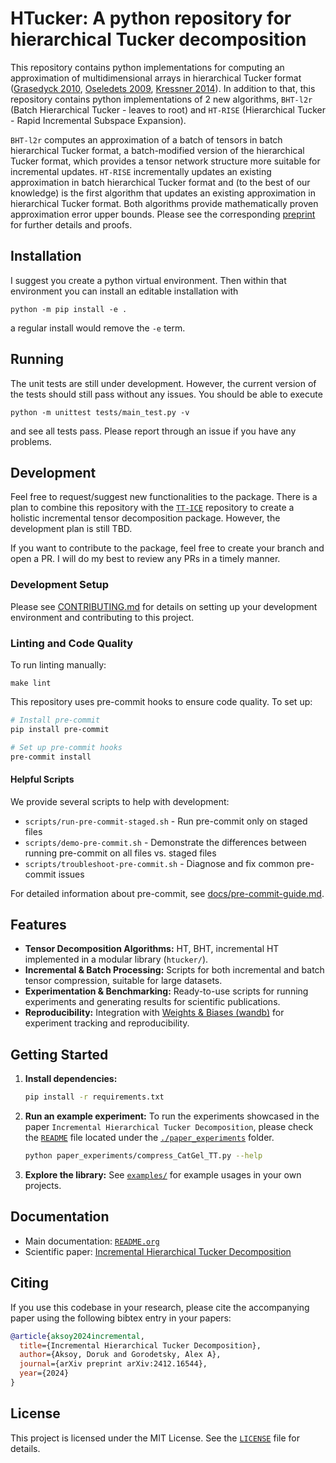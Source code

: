 # HTucker: A python repository for hierarchical Tucker decomposition

This repository contains python implementations for computing an approximation of multidimensional arrays in hierarchical Tucker format ([Grasedyck 2010](https://doi.org/10.1137/090764189), [Oseledets 2009](https://doi.org/10.1137/090748330), [Kressner 2014](https://sma.epfl.ch/~anchpcommon/publications/htucker_manual.pdf)). In addition to that, this repository contains python implementations of 2 new algorithms, `BHT-l2r` (Batch Hierarchical Tucker - leaves to root) and `HT-RISE` (Hierarchical Tucker - Rapid Incremental Subspace Expansion).

`BHT-l2r` computes an approximation of a batch of tensors in batch hierarchical Tucker format, a batch-modified version of the hierarchical Tucker format, which provides a tensor network structure more suitable for incremental updates. `HT-RISE` incrementally updates an existing approximation in batch hierarchical Tucker format and (to the best of our knowledge) is the first algorithm that updates an existing approximation in hierarchical Tucker format. Both algorithms provide mathematically proven approximation error upper bounds. Please see the corresponding [preprint](https://arxiv.org/abs/2412.16544) for further details and proofs.

## Installation
I suggest you create a python virtual environment. Then within that environment you can install an editable installation with
```
python -m pip install -e .
```
a regular install would remove the `-e` term.

## Running

The unit tests are still under development. However, the current version of the tests should still pass without any issues.
You should be able to execute
```
python -m unittest tests/main_test.py -v
```
and see all tests pass. Please report through an issue if you have any problems.

## Development

Feel free to request/suggest new functionalities to the package. There is a plan to combine this repository with the [`TT-ICE`](https://github.com/dorukaks/TT-ICE) repository to create a holistic incremental tensor decomposition package. However, the development plan is still TBD.

If you want to contribute to the package, feel free to create your branch and open a PR. I will do my best to review any PRs in a timely manner.

### Development Setup

Please see [CONTRIBUTING.md](CONTRIBUTING.md) for details on setting up your development environment and contributing to this project.

### Linting and Code Quality

To run linting manually:
```
make lint
```

This repository uses pre-commit hooks to ensure code quality. To set up:
```bash
# Install pre-commit
pip install pre-commit

# Set up pre-commit hooks
pre-commit install
```

#### Helpful Scripts

We provide several scripts to help with development:

- `scripts/run-pre-commit-staged.sh` - Run pre-commit only on staged files
- `scripts/demo-pre-commit.sh` - Demonstrate the differences between running pre-commit on all files vs. staged files
- `scripts/troubleshoot-pre-commit.sh` - Diagnose and fix common pre-commit issues

For detailed information about pre-commit, see [docs/pre-commit-guide.md](docs/pre-commit-guide.md).

## Features
- **Tensor Decomposition Algorithms:** HT, BHT, incremental HT implemented in a modular library (`htucker/`).
- **Incremental & Batch Processing:** Scripts for both incremental and batch tensor compression, suitable for large datasets.
- **Experimentation & Benchmarking:** Ready-to-use scripts for running experiments and generating results for scientific publications.
- **Reproducibility:** Integration with [Weights & Biases (wandb)](https://wandb.ai/) for experiment tracking and reproducibility.

## Getting Started
1. **Install dependencies:**
   ```bash
   pip install -r requirements.txt
   ```
2. **Run an example experiment:**
    To run the experiments showcased in the paper `Incremental Hierarchical Tucker Decomposition`, please check the [`README`](./paper_experiments/README.md) file located under the [`./paper_experiments`](./paper_experiments/) folder.
   ```bash
   python paper_experiments/compress_CatGel_TT.py --help
   ```
3. **Explore the library:**
   See [`examples/`](./examples/) for example usages in your own projects.


## Documentation
- Main documentation: [`README.org`](./README.org)
- Scientific paper: [Incremental Hierarchical Tucker Decomposition](https://arxiv.org/abs/2412.16544)

## Citing
If you use this codebase in your research, please cite the accompanying paper using the following bibtex entry in your papers:
```bibtex
@article{aksoy2024incremental,
  title={Incremental Hierarchical Tucker Decomposition},
  author={Aksoy, Doruk and Gorodetsky, Alex A},
  journal={arXiv preprint arXiv:2412.16544},
  year={2024}
}
```

## License
This project is licensed under the MIT License. See the [`LICENSE`](./LICENSE) file for details.
